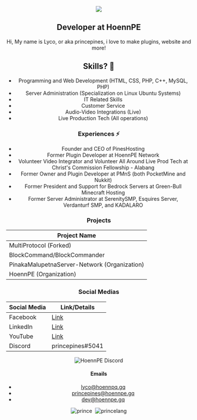 <center><img src="https://cdn.discordapp.com/attachments/834138834999705670/848811160312872970/HoennLogo_00000.png">

## Developer at HoennPE

Hi, My name is Lyco, or aka princepines, i love to make plugins, website and more!

## Skills? 🤔
- Programming and Web Development (HTML, CSS, PHP, C++, MySQL, PHP)
- Server Administration (Specialization on Linux Ubuntu Systems)
- IT Related Skills
- Customer Service
- Audio-Video Integrations (Live)
- Live Production Tech (All operations)

### Experiences ⚡
- Founder and CEO of PinesHosting
- Former Plugin Developer at HoennPE Network
- Volunteer Video Integrator and Volunteer All Around Live Prod Tech at Christ's Commission Fellowship - Alabang
- Former Owner and Plugin Developer at PMnS (both PocketMine and Nukkit)
- Former President and Support for Bedrock Servers at Green-Bull Minecraft Hosting
- Former Server Administrator at SerenitySMP, Esquires Server, Verdanturf SMP, and KADALARO

### Projects
| Project Name |
| ----------- |
| MultiProtocol (Forked)  |
| BlockCommand/BlockCommander |
| PinakaMalupetnaServer-Network (Organization) |
| HoennPE (Organization) |

### Social Medias
| Social Media | Link/Details |
| ----------- | ----------- |
| Facebook  | <a href="https://fb.me/princepiness">Link</a>
| LinkedIn | [Link](https://www.linkedin.com/in/lyco-tatierra-a81b421bb/)
| YouTube | <a href="https://www.youtube.com/channel/UCcltou22yjHJpffh88FiVEA">Link</a>
| Discord | princepines#5041 |

![HoennPE Discord](https://discordapp.com/api/guilds/851713430544842762/widget.png?style=banner3)

#### Emails
- lyco@hoennpq.gq
- princepines@hoennpe.gq
- dev@hoennpe.gq

![prince](https://github-readme-stats.vercel.app/api?username=Lycol50&show_icons=true&theme=gotham)&nbsp;
![princelang](https://github-readme-stats.vercel.app/api/top-langs/?username=Lycol50&layout=compact&theme=gotham)

<!--
**Lycol50/Lycol50** is a ✨ _special_ ✨ repository because its `README.md` (this file) appears on your GitHub profile.

Here are some ideas to get you started:

- 🔭 I’m currently working on ...
- 🌱 I’m currently learning ...
- 👯 I’m looking to collaborate on ...
- 🤔 I’m looking for help with ...
- 💬 Ask me about ...
- 📫 How to reach me: ...
- 😄 Pronouns: ...
- ⚡ Fun fact: ...
-->
